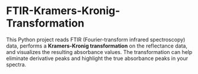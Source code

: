 # FTIR-Kramers-Kronig-Transformation
This Python project reads FTIR (Fourier-transform infrared spectroscopy) data, performs a **Kramers-Kronig transformation** on the reflectance data, and visualizes the resulting absorbance values. The transformation can help eliminate derivative peaks and highlight the true absorbance peaks in your spectra.
